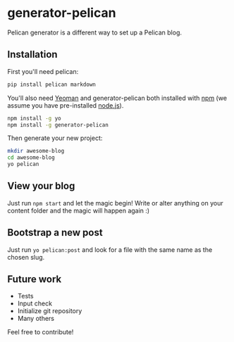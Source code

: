 # generator-pelican

Pelican generator is a different way to set up a Pelican blog.

## Installation

First you'll need pelican:

```bash
pip install pelican markdown
```

You'll also need [Yeoman](http://yeoman.io) and generator-pelican both installed with [npm](https://www.npmjs.com/) (we assume you have pre-installed [node.js](https://nodejs.org/)).

```bash
npm install -g yo
npm install -g generator-pelican
```

Then generate your new project:

```bash
mkdir awesome-blog
cd awesome-blog
yo pelican
```

## View your blog

Just run `npm start` and let the magic begin! Write or alter anything on your content folder and the magic will happen again :)

## Bootstrap a new post

Just run `yo pelican:post` and look for a file with the same name as the chosen slug.

## Future work

* Tests
* Input check
* Initialize git repository
* Many others

Feel free to contribute!
